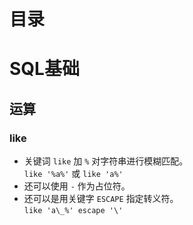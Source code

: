 <!--
 * @Autor: 李逍遥
 * @Date: 2021-04-18 15:34:11
 * @LastEditors: 李逍遥
 * @LastEditTime: 2021-04-18 15:41:28
 * @Descriptiong: 
-->

# 目录 #

# SQL基础 #

## 运算 ##

### like ###

- 关键词 `like` 加 `%` 对字符串进行模糊匹配。  
  `like '%a%'` 或 `like 'a%'`  
- 还可以使用 `-` 作为占位符。  
- 还可以是用关键字 `ESCAPE` 指定转义符。  
  `like 'a\_%' escape '\'`  

